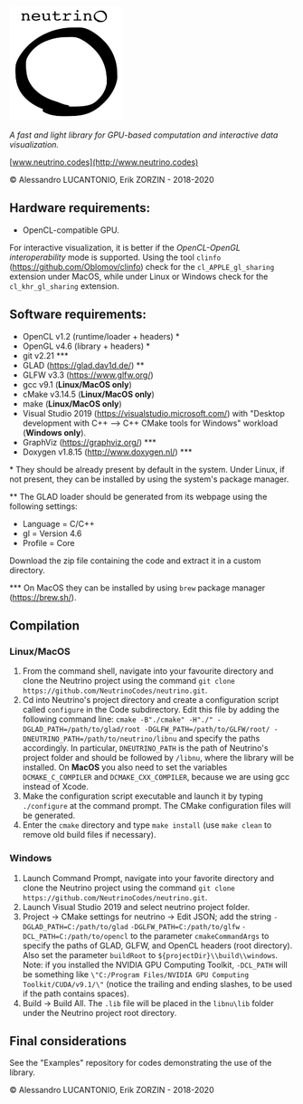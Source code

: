<p>
<img src="/Logos/neutrino_logo.png" width="200" height="200" />
</p>

_A fast and light library for GPU-based computation and interactive data visualization._

[www.neutrino.codes](http://www.neutrino.codes)

© Alessandro LUCANTONIO, Erik ZORZIN - 2018-2020

Hardware requirements:
----
- OpenCL-compatible GPU.

For interactive visualization, it is better if the _OpenCL-OpenGL interoperability_ mode is supported. Using the tool  `clinfo` (https://github.com/Oblomov/clinfo) check for the `cl_APPLE_gl_sharing` extension under MacOS, while under Linux or Windows check for the
`cl_khr_gl_sharing` extension.

Software requirements:
----
- OpenCL v1.2 (runtime/loader + headers) *
- OpenGL v4.6 (library + headers) *
- git v2.21 ***
- GLAD (https://glad.dav1d.de/) **
- GLFW v3.3 (https://www.glfw.org/)
- gcc v9.1 (**Linux/MacOS only**)
- cMake v3.14.5 (**Linux/MacOS only**)
- make (**Linux/MacOS only**)
- Visual Studio 2019 (https://visualstudio.microsoft.com/) with "Desktop development
with C++ --> C++ CMake tools for Windows" workload (**Windows only**).
- GraphViz (https://graphviz.org/) ***
- Doxygen v1.8.15 (http://www.doxygen.nl/) ***

\* They should be already present by default in the system. Under Linux, if not present, they can be installed by using the system's package manager.

\** The GLAD loader should be generated from its webpage using the following settings:
- Language = C/C++
- gl = Version 4.6
- Profile = Core

Download the zip file containing the code and extract it in a
custom directory.

\*** On MacOS they can be installed by using `brew` package manager (https://brew.sh/).

Compilation
----

### Linux/MacOS
1. From the command shell, navigate into your favourite directory and clone the Neutrino project
using the command `git clone https://github.com/NeutrinoCodes/neutrino.git`.
2. Cd into Neutrino's project directory and create a configuration script called `configure` in the Code subdirectory. Edit this file by adding the following command line: `cmake -B"./cmake" -H"./" -DGLAD_PATH=/path/to/glad/root -DGLFW_PATH=/path/to/GLFW/root/ -DNEUTRINO_PATH=/path/to/neutrino/libnu` and specify the paths accordingly. In particular, `DNEUTRINO_PATH` is the path of Neutrino's project folder and should be followed by `/libnu`, where the library will be installed.
On **MacOS** you also need to set the variables `DCMAKE_C_COMPILER` and `DCMAKE_CXX_COMPILER`, because we are using gcc instead of Xcode.
3. Make the configuration script executable and launch it by typing `./configure` at the command prompt. The CMake configuration files will be generated.
4. Enter the `cmake` directory and type `make install` (use `make clean` to remove old build files
  if necessary).

### Windows
1. Launch Command Prompt, navigate into your favorite directory and clone the Neutrino project using the command `git clone https://github.com/NeutrinoCodes/neutrino.git`.
2. Launch Visual Studio 2019 and select neutrino project folder.
3. Project -> CMake settings for neutrino -> Edit JSON; add the string `-DGLAD_PATH=C:/path/to/glad` `-DGLFW_PATH=C:/path/to/glfw` `-DCL_PATH=C:/path/to/opencl` to the parameter `cmakeCommandArgs` to specify the paths of GLAD, GLFW, and OpenCL headers (root directory). Also set the parameter `buildRoot` to `${projectDir}\\build\\windows`. Note: if you installed the NVIDIA GPU Computing Toolkit, `-DCL_PATH` will be something like `\"C:/Program Files/NVIDIA GPU Computing Toolkit/CUDA/v9.1/\"` (notice the trailing and ending slashes, to be used if the path contains spaces).
4. Build -> Build All. The `.lib` file will be placed in the `libnu\lib` folder under the Neutrino project root directory.

Final considerations
---
See the "Examples" repository for codes demonstrating the use of the library.

© Alessandro LUCANTONIO, Erik ZORZIN - 2018-2020
